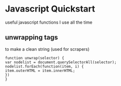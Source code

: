 # Javascript Quickstart
useful javascript functions I use all the time



## unwrapping tags 
to make a clean string (used for scrapers)
```
function unwrap(selector) {
var nodelist = document.querySelectorAll(selector);
nodelist.forEach(function(item, i) {
item.outerHTML = item.innerHTML;
})
}
```

